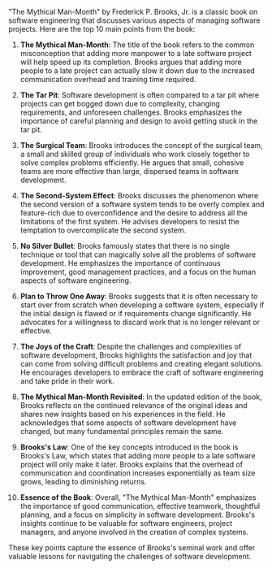 "The Mythical Man-Month" by Frederick P. Brooks, Jr. is a classic book on software engineering that discusses various aspects of managing software projects. Here are the top 10 main points from the book:

1. **The Mythical Man-Month**: The title of the book refers to the common misconception that adding more manpower to a late software project will help speed up its completion. Brooks argues that adding more people to a late project can actually slow it down due to the increased communication overhead and training time required.

2. **The Tar Pit**: Software development is often compared to a tar pit where projects can get bogged down due to complexity, changing requirements, and unforeseen challenges. Brooks emphasizes the importance of careful planning and design to avoid getting stuck in the tar pit.

3. **The Surgical Team**: Brooks introduces the concept of the surgical team, a small and skilled group of individuals who work closely together to solve complex problems efficiently. He argues that small, cohesive teams are more effective than large, dispersed teams in software development.

4. **The Second-System Effect**: Brooks discusses the phenomenon where the second version of a software system tends to be overly complex and feature-rich due to overconfidence and the desire to address all the limitations of the first system. He advises developers to resist the temptation to overcomplicate the second system.

5. **No Silver Bullet**: Brooks famously states that there is no single technique or tool that can magically solve all the problems of software development. He emphasizes the importance of continuous improvement, good management practices, and a focus on the human aspects of software engineering.

6. **Plan to Throw One Away**: Brooks suggests that it is often necessary to start over from scratch when developing a software system, especially if the initial design is flawed or if requirements change significantly. He advocates for a willingness to discard work that is no longer relevant or effective.

7. **The Joys of the Craft**: Despite the challenges and complexities of software development, Brooks highlights the satisfaction and joy that can come from solving difficult problems and creating elegant solutions. He encourages developers to embrace the craft of software engineering and take pride in their work.

8. **The Mythical Man-Month Revisited**: In the updated edition of the book, Brooks reflects on the continued relevance of the original ideas and shares new insights based on his experiences in the field. He acknowledges that some aspects of software development have changed, but many fundamental principles remain the same.

9. **Brooks's Law**: One of the key concepts introduced in the book is Brooks's Law, which states that adding more people to a late software project will only make it later. Brooks explains that the overhead of communication and coordination increases exponentially as team size grows, leading to diminishing returns.

10. **Essence of the Book**: Overall, "The Mythical Man-Month" emphasizes the importance of good communication, effective teamwork, thoughtful planning, and a focus on simplicity in software development. Brooks's insights continue to be valuable for software engineers, project managers, and anyone involved in the creation of complex systems.

These key points capture the essence of Brooks's seminal work and offer valuable lessons for navigating the challenges of software development.